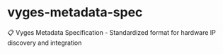 # vyges-metadata-spec
📋 Vyges Metadata Specification - Standardized format for hardware IP discovery and integration
